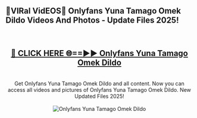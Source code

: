 <h2>🔴VIRal VidEOS🔴 Onlyfans Yuna Tamago Omek Dildo Videos And Photos - Update Files 2025!</h2>
<br>
<div align="center">
<h2><a href="https://virallinks.top/odZfE0" rel="nofollow">🔴 CLICK HERE 🌐==►► Onlyfans Yuna Tamago Omek Dildo</a></h2>
<br>
Get Onlyfans Yuna Tamago Omek Dildo and all content. Now you can access all videos and pictures of Onlyfans Yuna Tamago Omek Dildo. New Updated Files 2025!
<br>
<br>
<a href="https://virallinks.top/odZfE0" rel="nofollow" data-target="animated-image.originalLink"><img src="https://i.imgur.com/dJHk4Zq.gif)" alt="Onlyfans Yuna Tamago Omek Dildo" style="max-width: 100%; display: inline-block;" data-target="animated-image.originalImage"></a>
</div>
<br>
